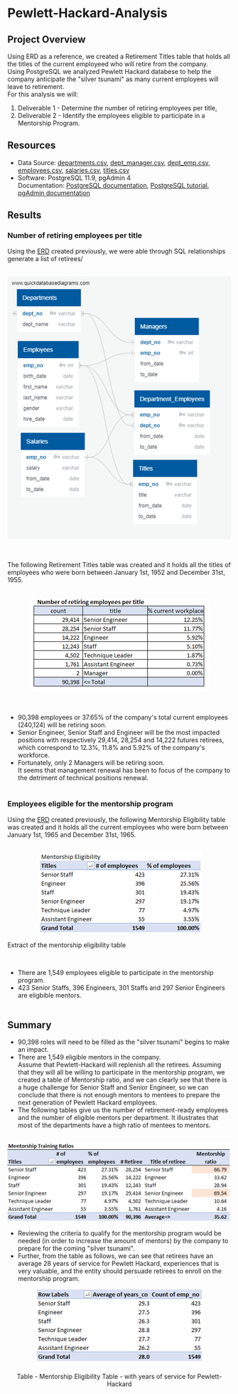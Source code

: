  # Pewlett-Hackard-Analysis

## Project Overview
Using ERD as a reference, we created a Retirement Titles table that holds all the titles of the current employeed who will retire from the company.\
Using PostgreSQL we analyzed Pewlett Hackard databese to help the company anticipate the "silver tsunami" as many current employees will leave to retirement.\
For this analysis we will:
1. Deliverable 1 - Determine the number of retiring employees per title,
2. Deliverable 2 - Identify the employees eligible to participate in a Mentorship Program.

## Resources
- Data Source: [departments.csv](https://github.com/vachoa/Pewlett-Hackard-Analysis/blob/master/Data/departments.csv), [dept_manager.csv](https://github.com/vachoa/Pewlett-Hackard-Analysis/blob/master/Data/dept_manager.csv), [dept_emp.csv](https://github.com/vachoa/Pewlett-Hackard-Analysis/blob/master/Data/dept_emp.csv), [employees.csv](https://github.com/vachoa/Pewlett-Hackard-Analysis/blob/master/Data/employees.csv), [salaries.csv](https://github.com/vachoa/Pewlett-Hackard-Analysis/blob/master/Data/salaries.csv), [titles.csv](https://github.com/vachoa/Pewlett-Hackard-Analysis/blob/master/Data/titles.csv)
- Software: PostgreSQL 11.9, pgAdmin 4\
Documentation: [PostgreSQL documentation](https://www.postgresql.org/docs/manuals/), [PostgreSQL tutorial](https://www.tutorialspoint.com/postgresql/), [pgAdmin documentation](https://www.pgadmin.org/docs/)

## Results

### Number of retiring employees per title
Using the [ERD](https://github.com/vachoa/Pewlett-Hackard-Analysis/blob/master/EmployeeDB.png) created previously, we were able through SQL relationships generate a list of retirees/
<br/><br/>
<p align="center">
  <img src="EmployeeDB.png">
</p>
<br/>

The following Retirement Titles table was created and it holds all the titles of employees who were born between January 1st, 1952 and December 31st, 1955.
<br/><br/>
<p align="center">
  <img src="Data/Retiring_Titles.PNG">
</p>
<br/>
 	
- 90,398 employees or 37.65% of the company's total current employees (240,124)  will be retiring soon.
- Senior Engineer, Senior Staff and Engineer will be the most impacted positions with respectively 29,414, 28,254 and 14,222 futures retirees, which correspond to 12.3%, 11.8% and 5.92% of the company's workforce.
- Fortunately, only 2 Managers will be retiring soon.\
It seems that management renewal has been to focus of the company to the detriment of technical positions renewal. <br/><br/>

### Employees eligible for the mentorship program
Using the [ERD](https://github.com/vachoa/Pewlett-Hackard-Analysis/blob/master/EmployeeDB.png) created previously, the following Mentorship Eligibility table was created and it holds all the current employees who were born between January 1st, 1965 and December 31st, 1965.
<br/><br/>
<p align="center">
  <img src="Data/Mentorship_Eligibility.PNG">
 
  Extract of the mentorship eligibility table 
</p><br/>

- There are 1,549 employees eligible to participate in the mentorship program.
- 423 Senior Staffs, 396 Engineers, 301 Staffs and 297 Senior Engineers are eligbible mentors.
<br/><br/>

## Summary
- 90,398 roles will need to be filled as the "silver tsunami" begins to make an impact.
- There are 1,549 eligible mentors in the company.\
 Assume that Pewlett-Hackard will replenish all the retirees.  Assuming that they will all be willing to participate in the mentorship program, we created a table of Mentorship ratio,  and we can clearly see that there is a huge challenge for Senior Staff and Senior Engineer, so we can conclude that there is not enough mentors to mentees to prepare the next generation of Pewlett Hackard employees.
 - The following tables give us the number of retirement-ready employees and the number of eligible mentors per department. It illustrates that most of the departments have a high ratio of mentees to mentors.<br/><br/>
<p align="center">
<img src="Data/Mentorship_Training_Ratios.PNG">
</p>

- Reviewing the criteria to qualify for the mentorship program would be needed (in order to increase the amount of mentors) by the company to prepare for the coming "silver tsunami".
- Further, from the table as follows, we can see that retirees have an average 28 years of service for Pewlett Hackard, experiences that is very valuable, and the entity should persuade retirees to enroll on the mentorship program.

<p align="center">
<img src="Data/Mentorship_Average_Years.PNG">
</p>
<p align="center">
Table - Mentorship Eligibility Table -
with years of service for Pewlett-Hackard
